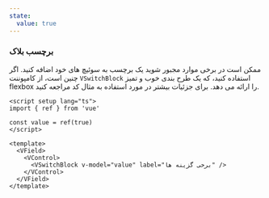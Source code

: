 ```yaml
---
state:
  value: true
---
```


### برچسب بلاک

ممکن است در برخی موارد مجبور شوید یک برچسب به سوئیچ های خود اضافه کنید.
اگر چنین است، از کامپوننت `VSwitchBlock` استفاده کنید، که یک طرح بندی خوب و تمیز flexbox را ارائه می دهد. برای جزئیات بیشتر در مورد استفاده به مثال کد مراجعه کنید.

<!--code-->

```vue
<script setup lang="ts">
import { ref } from 'vue'

const value = ref(true)
</script>

<template>
  <VField>
    <VControl>
      <VSwitchBlock v-model="value" label="برخی گزینه ها" />
    </VControl>
  </VField>
</template>
```

<!--/code-->

<!--example-->

<div>
  <VField>
    <VControl>
      <VSwitchBlock
        v-model="frontmatter.state.value"
        label="برخی گزینه ها"
      />
    </VControl>
  </VField>
</div>

<!--/example-->

